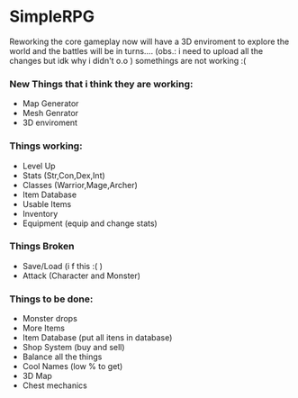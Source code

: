 # SimpleRPG
Reworking the core gameplay now will have a 3D enviroment to explore the world and the battles will be in turns.... 
(obs.: i need to upload all the changes but idk why i didn't o.o )
somethings are not working :(

### New Things that i think they are working:
* Map Generator
* Mesh Genrator
* 3D enviroment

### Things working:
* Level Up
* Stats (Str,Con,Dex,Int)
* Classes (Warrior,Mage,Archer)
* Item Database
* Usable Items
* Inventory
* Equipment (equip and change stats)

### Things Broken
* Save/Load (i f this :( )
* Attack (Character and Monster)

### Things to be done:
* Monster drops
* More Items
* Item Database (put all itens in database)
* Shop System (buy and sell)
* Balance all the things
* Cool Names (low % to get)
* 3D Map
* Chest mechanics
